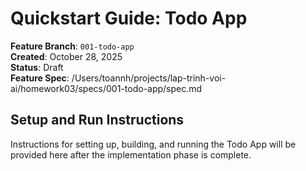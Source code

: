 # Quickstart Guide: Todo App

**Feature Branch**: `001-todo-app`  
**Created**: October 28, 2025  
**Status**: Draft  
**Feature Spec**: /Users/toannh/projects/lap-trinh-voi-ai/homework03/specs/001-todo-app/spec.md

## Setup and Run Instructions

Instructions for setting up, building, and running the Todo App will be provided here after the implementation phase is complete.
